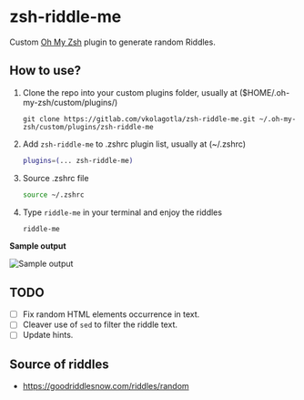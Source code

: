 # zsh-riddle-me

Custom [Oh My Zsh](https://github.com/ohmyzsh/ohmyzsh)  plugin to generate random Riddles.

## How to use?

1. Clone the repo into your custom plugins folder, usually at ($HOME/.oh-my-zsh/custom/plugins/)

   ```shell
   git clone https://gitlab.com/vkolagotla/zsh-riddle-me.git ~/.oh-my-zsh/custom/plugins/zsh-riddle-me
   ```

2. Add `zsh-riddle-me` to .zshrc plugin list, usually at (~/.zshrc)

   ```zsh
   plugins=(... zsh-riddle-me)
   ```

3. Source .zshrc file

   ```bash
   source ~/.zshrc
   ```

4. Type `riddle-me` in your terminal and enjoy the riddles

   ```bash
   riddle-me
   ```

**Sample output**

![Sample output](/home/jawahar/Documents/git/gitlab/riddle-me/static/riddle-me.png)

## TODO

- [ ] Fix random HTML elements occurrence in text.
- [ ] Cleaver use of `sed` to filter the riddle text.
- [ ] Update hints.

## Source of riddles

* https://goodriddlesnow.com/riddles/random